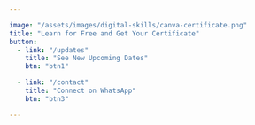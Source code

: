 ```yaml
---

image: "/assets/images/digital-skills/canva-certificate.png"
title: "Learn for Free and Get Your Certificate"
button:
  - link: "/updates"
    title: "See New Upcoming Dates"
    btn: "btn1"

  - link: "/contact"
    title: "Connect on WhatsApp"
    btn: "btn3"

---
```

